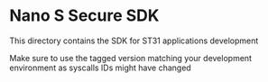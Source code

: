 # Nano S Secure SDK

This directory contains the SDK for ST31 applications development   

Make sure to use the tagged version matching your development environment as syscalls IDs might have changed


